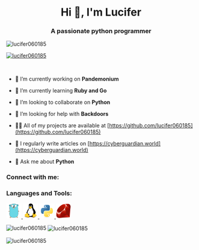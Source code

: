 <h1 align="center">Hi 👋, I'm Lucifer</h1>
<h3 align="center">A passionate python programmer</h3>

<p align="left"> <img src="https://komarev.com/ghpvc/?username=lucifer060185&label=Profile%20views&color=0e75b6&style=flat" alt="lucifer060185" /> </p>

<p align="left"> <a href="https://github.com/ryo-ma/github-profile-trophy"><img src="https://github-profile-trophy.vercel.app/?username=lucifer060185&theme=onedark" alt="lucifer060185" /></a> </p>

<p align="left"> <a href="https://twitter.com/" target="blank"><img src="https://img.shields.io/twitter/follow/?logo=twitter&style=for-the-badge" alt="" /></a> </p>

- 🔭 I’m currently working on **Pandemonium**

- 🌱 I’m currently learning **Ruby and Go**

- 👯 I’m looking to collaborate on **Python**

- 🤝 I’m looking for help with **Backdoors**

- 👨‍💻 All of my projects are available at [https://github.com/lucifer060185](https://github.com/lucifer060185)

- 📝 I regularly write articles on [https://cyberguardian.world](https://cyberguardian.world)

- 💬 Ask me about **Python**

<h3 align="left">Connect with me:</h3>
<p align="left">
</p>

<h3 align="left">Languages and Tools:</h3>
<p align="left"> <a href="https://golang.org" target="_blank" rel="noreferrer"> <img src="https://raw.githubusercontent.com/devicons/devicon/master/icons/go/go-original.svg" alt="go" width="40" height="40"/> </a> <a href="https://www.linux.org/" target="_blank" rel="noreferrer"> <img src="https://raw.githubusercontent.com/devicons/devicon/master/icons/linux/linux-original.svg" alt="linux" width="40" height="40"/> </a> <a href="https://www.python.org" target="_blank" rel="noreferrer"> <img src="https://raw.githubusercontent.com/devicons/devicon/master/icons/python/python-original.svg" alt="python" width="40" height="40"/> </a> <a href="https://www.ruby-lang.org/en/" target="_blank" rel="noreferrer"> <img src="https://raw.githubusercontent.com/devicons/devicon/master/icons/ruby/ruby-original.svg" alt="ruby" width="40" height="40"/> </a> </p>

<p><img align="left" src="https://github-readme-stats.vercel.app/api/top-langs?username=lucifer060185&show_icons=true&theme=dark&locale=en&layout=compact" alt="lucifer060185" /></p>

<p>&nbsp;<img align="center" src="https://github-readme-stats.vercel.app/api?username=lucifer060185&show_icons=true&theme=dark&locale=en" alt="lucifer060185" /></p>

<p><img align="center" src="https://github-readme-streak-stats.herokuapp.com/?user=lucifer060185&theme=dark" alt="lucifer060185" /></p>
